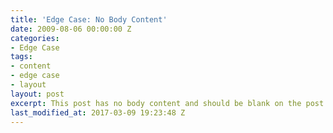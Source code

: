 ```yaml
---
title: 'Edge Case: No Body Content'
date: 2009-08-06 00:00:00 Z
categories:
- Edge Case
tags:
- content
- edge case
- layout
layout: post
excerpt: This post has no body content and should be blank on the post's page.
last_modified_at: 2017-03-09 19:23:48 Z
---
```


